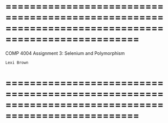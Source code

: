 ====================================================================================================
====================================================================================================

COMP 4004 Assignment 3: Selenium and Polymorphism

	Lexi Brown
	
====================================================================================================
====================================================================================================
